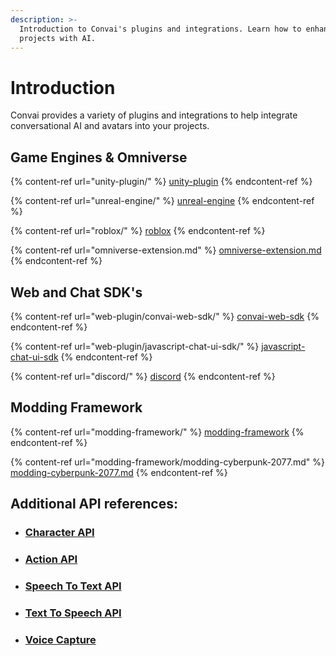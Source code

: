 ```yaml
---
description: >-
  Introduction to Convai's plugins and integrations. Learn how to enhance your
  projects with AI.
---
```


# Introduction

Convai provides a variety of plugins and integrations to help integrate conversational AI and avatars into your projects.&#x20;

## Game Engines & Omniverse

{% content-ref url="unity-plugin/" %}
[unity-plugin](unity-plugin/)
{% endcontent-ref %}

{% content-ref url="unreal-engine/" %}
[unreal-engine](unreal-engine/)
{% endcontent-ref %}

{% content-ref url="roblox/" %}
[roblox](roblox/)
{% endcontent-ref %}

{% content-ref url="omniverse-extension.md" %}
[omniverse-extension.md](omniverse-extension.md)
{% endcontent-ref %}

## &#x20;Web and Chat SDK's

{% content-ref url="web-plugin/convai-web-sdk/" %}
[convai-web-sdk](web-plugin/convai-web-sdk/)
{% endcontent-ref %}

{% content-ref url="web-plugin/javascript-chat-ui-sdk/" %}
[javascript-chat-ui-sdk](web-plugin/javascript-chat-ui-sdk/)
{% endcontent-ref %}

{% content-ref url="discord/" %}
[discord](discord/)
{% endcontent-ref %}

## Modding Framework

{% content-ref url="modding-framework/" %}
[modding-framework](modding-framework/)
{% endcontent-ref %}

{% content-ref url="modding-framework/modding-cyberpunk-2077.md" %}
[modding-cyberpunk-2077.md](modding-framework/modding-cyberpunk-2077.md)
{% endcontent-ref %}

## Additional API references:

* ### [Character API](../reference/core-api-reference/character-tool-api/character-api.md)
* ### [Action API](../reference/core-api-reference/character-tool-api/action-api.md)
* ### [Speech To Text API](broken-reference)
* ### [Text To Speech API](broken-reference)
* ### [Voice Capture](broken-reference)
